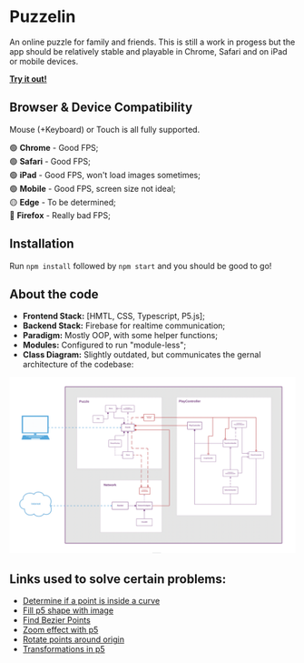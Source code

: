 # Puzzelin

An online puzzle for family and friends. This is still a work in progess but the app should be relatively stable and playable in Chrome, Safari and on iPad or mobile devices.

**[Try it out!](https://puzzelin.se)**

## Browser & Device Compatibility
Mouse (+Keyboard) or Touch is all fully supported.

🟢 **Chrome** - Good FPS;\
🟢 **Safari** - Good FPS;\
🟢 **iPad** - Good FPS, won't load images sometimes;\
🟢 **Mobile** - Good FPS, screen size not ideal;\
🟡 **Edge** - To be determined;\
🔴 **Firefox** - Really bad FPS;

## Installation

Run `npm install` followed by `npm start` and you should be good to go!

## About the code
   * **Frontend Stack:** [HMTL, CSS, Typescript, P5.js];
   * **Backend Stack:** Firebase for realtime communication;
   * **Paradigm:** Mostly OOP, with some helper functions;
   * **Modules:** Configured to run "module-less";
   * **Class Diagram:** Slightly outdated, but communicates the gernal architecture of the codebase:

<img src="./documentation/puzzelin-uml.png">


## Links used to solve certain problems:
* [Determine if a point is inside a curve](https://scicomp.stackexchange.com/questions/16343/how-to-determine-if-a-point-is-outside-or-inside-a-curve#:~:text=There's%20a%20simple%20test%20to,region%3B%20otherwise%2C%20it's%20outside.)
* [Fill p5 shape with image](https://stackoverflow.com/questions/60179313/how-to-fill-p5-js-shape-with-an-image)
* [Find Bezier Points](https://stackoverflow.com/questions/7715788/find-bezier-control-points-for-curve-passing-through-n-points)
* [Zoom effect with p5](https://stackoverflow.com/questions/57131714/create-zoom-effect-with-p5-js)
* [Rotate points around origin](https://stackoverflow.com/questions/45357715/how-to-rotate-point-around-another-one/45360970)
* [Transformations in p5](https://genekogan.com/code/p5js-transformations/)
